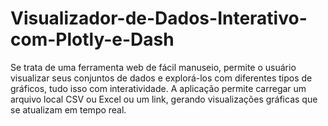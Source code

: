 # Visualizador-de-Dados-Interativo-com-Plotly-e-Dash
Se trata de uma ferramenta web de fácil manuseio, permite o usuário visualizar seus conjuntos de dados e explorá-los com diferentes tipos de gráficos, tudo isso com interatividade. A aplicação permite carregar um arquivo local CSV ou Excel ou um link, gerando visualizações gráficas que se atualizam em tempo real.
